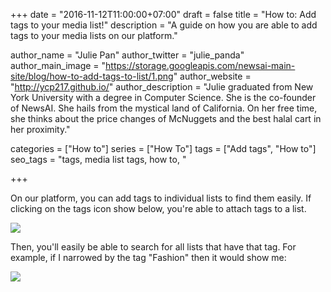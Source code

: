 +++
date = "2016-11-12T11:00:00+07:00"
draft = false
title = "How to: Add tags to your media list!"
description = "A guide on how you are able to add tags to your media lists on our platform."

author_name = "Julie Pan"
author_twitter = "julie_panda"
author_main_image = "https://storage.googleapis.com/newsai-main-site/blog/how-to-add-tags-to-list/1.png"
author_website = "http://ycp217.github.io/"
author_description = "Julie graduated from New York University with a degree in Computer Science. She is the co-founder of NewsAI. She hails from the mystical land of California. On her free time, she thinks about the price changes of McNuggets and the best halal cart in her proximity."

categories = ["How to"]
series = ["How To"]
tags = ["Add tags", "How to"]
seo_tags = "tags, media list tags, how to, "

+++

On our platform, you can add tags to individual lists to find them easily. If clicking on the tags icon show below, you're able to attach tags to a list.

![](https://storage.googleapis.com/newsai-main-site/blog/how-to-add-tags-to-list/1.png)

Then, you'll easily be able to search for all lists that have that tag. For example, if I narrowed by the tag "Fashion" then it would show me:

![](https://storage.googleapis.com/newsai-main-site/blog/how-to-add-tags-to-list/2.png)
